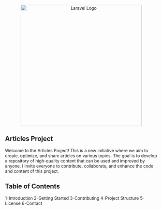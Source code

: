 <p align="center"><a href="https://laravel.com" target="_blank"><img src="https://raw.githubusercontent.com/laravel/art/master/logo-lockup/5%20SVG/2%20CMYK/1%20Full%20Color/laravel-logolockup-cmyk-red.svg" width="400" alt="Laravel Logo"></a></p>



## Articles Project <br>

Welcome to the Articles Project! This is a new initiative where we aim to create, optimize, and share articles on various topics. The goal is to develop a repository of high-quality content that can be used and improved by anyone. I invite everyone to contribute, collaborate, and enhance the code and content of this project.

## Table of Contents
1-Introduction
2-Getting Started
3-Contributing
4-Project Structure
5-License
6-Contact

 
 
